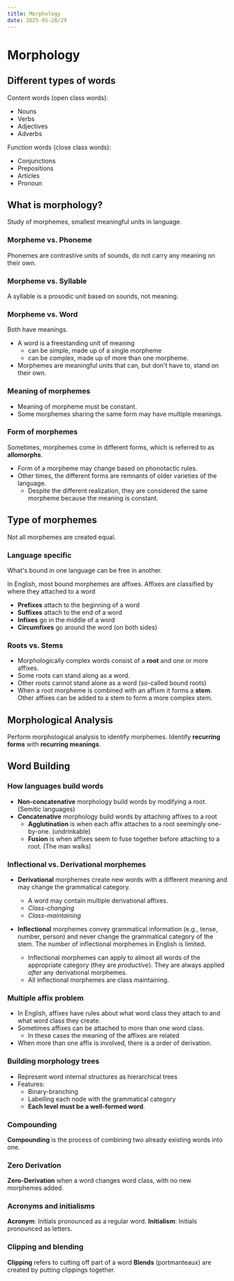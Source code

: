 ```yaml
---
title: Morphology
date: 2025-05-28/29
---
```


# Morphology

## Different types of words
Content words (open class words):
- Nouns
- Verbs
- Adjectives
- Adverbs

Function words (close class words):
- Conjunctions
- Prepositions
- Articles
- Pronoun

## What is morphology?
Study of morphemes, smallest meaningful units in language.

### Morpheme vs. Phoneme
Phonemes are contrastive units of sounds, do not carry any meaning on their own.

### Morpheme vs. Syllable
A syllable is a prosodic unit based on sounds, not meaning.

### Morpheme vs. Word
Both have meanings.
- A word is a freestanding unit of meaning
  - can be simple, made up of a single morpheme
  - can be complex, made up of more than one morpheme.
- Morphemes are meaningful units that can, but don't have to, stand on their own.

### Meaning of morphemes
- Meaning of morpheme must be constant.
- Some morphemes sharing the same form may have multiple meanings.

### Form of morphemes
Sometimes, morphemes come in different forms, which is referred to as **allomorphs**.
- Form of a morpheme may change based on phonotactic rules.
- Other times, the different forms are remnants of older varieties of the language.
  - Despite the different realization, they are considered the same morpheme because the meaning is constant.

## Type of morphemes
Not all morphemes are created equal.

### Language specific
What's bound in one language can be free in another.

In English, most bound morphemes are affixes. Affixes are classified by where they attached to a word
- **Prefixes** attach to the beginning of a word
- **Suffixes** attach to the end of a word
- **Infixes** go in the middle of a word
- **Circumfixes** go around the word (on both sides)

### Roots vs. Stems
- Morphologically complex words consist of a **root** and one or more affixes.
- Some roots can stand along as a word.
- Other roots cannot stand alone as a word (so-called bound roots)
- When a root morpheme is combined with an affixm it forms a **stem**. Other affixes can be added to a stem to form a more complex stem.

## Morphological Analysis
Perform morphological analysis to identify morphemes.
Identify **recurring forms** with **recurring meanings**.


## Word Building

### How languages build words
- **Non-concatenative** morphology build words by modifying a root. (Semitic languages)
- **Concatenative** morphology build words by attaching affixes to a root
  - **Agglutination** is when each affix attaches to a root seemingly one-by-one. (undrinkable)
  - **Fusion** is when affixes seem to fuse together before attaching to a root. (The man walks)

### Inflectional vs. Derivational morphemes
- **Derivational** morphemes create new words with a different meaning and may change the grammatical category.
  - A word may contain multiple derivational affixes.
  - *Class-changing*
  - *Class-maintaining*

- **Inflectional** morphemes convey grammatical information (e.g., tense, number, person) and never change the grammatical category of the stem. The number of inflectional morphemes in English is limited.
  - Inflectional morphemes can apply to almost all words of the appropriate category (they are *productive*). They are always applied *after* any derivational morphemes.
  - All inflectional morphemes are class maintaining.

### Multiple affix problem
- In English, affixes have rules about what word class they attach to and what word class they create.
- Sometimes affixes can be attached to more than one word class.
  - In these cases the meaning of the affixes are related
- When more than one affix is involved, there is a order of derivation.

### Building morphology trees
- Represent word internal structures as hierarchical trees
- Features:    
  - Binary-branching
  - Labelling each node with the grammatical category
  - **Each level must be a well-formed word**.

### Compounding
**Compounding** is the process of combining two already existing words into one.

### Zero Derivation
**Zero-Derivation** when a word changes word class, with no new morphemes added.

### Acronyms and initialisms
**Acronym**: Initials pronounced as a regular word.
**Initialism**: Initials pronounced as letters.

### Clipping and blending
**Clipping** refers to cutting off part of a word
**Blends** (portmanteaux) are created by putting clippings together.